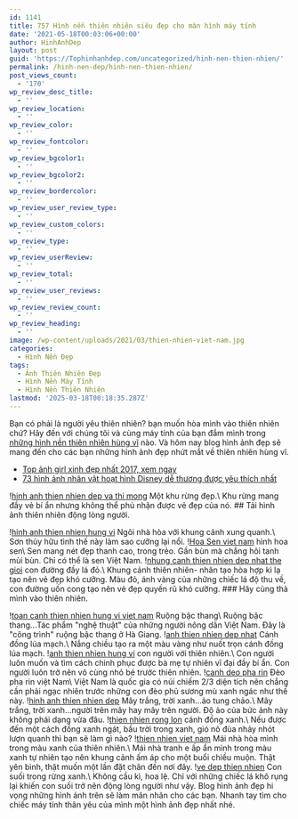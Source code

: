 ```yaml
---
id: 1141
title: 757 Hình nền thiên nhiên siêu đẹp cho màn hình máy tính
date: '2021-05-18T00:03:06+00:00'
author: HinhAnhDep
layout: post
guid: 'https://Tophinhanhdep.com/uncategorized/hinh-nen-thien-nhien/'
permalink: /hinh-nen-dep/hinh-nen-thien-nhien/
post_views_count:
  - '170'
wp_review_desc_title:
  - ''
wp_review_location:
  - ''
wp_review_color:
  - ''
wp_review_fontcolor:
  - ''
wp_review_bgcolor1:
  - ''
wp_review_bgcolor2:
  - ''
wp_review_bordercolor:
  - ''
wp_review_user_review_type:
  - ''
wp_review_custom_colors:
  - ''
wp_review_type:
  - ''
wp_review_userReview:
  - ''
wp_review_total:
  - ''
wp_review_user_reviews:
  - ''
wp_review_review_count:
  - ''
wp_review_heading:
  - ''
image: /wp-content/uploads/2021/03/thien-nhien-viet-nam.jpg
categories:
  - Hình Nền Đẹp
tags:
  - Ảnh Thiên Nhiên Đẹp
  - Hình Nền Máy Tính
  - Hình Nền Thiên Nhiên
lastmod: '2025-03-18T00:18:35.287Z'
---
```

Bạn có phải là người yêu thiên nhiên? bạn muốn hòa mình vào thiên nhiên chứ? Hãy đến với chúng tôi và cùng máy tính của bạn đắm mình trong [những hình nền thiên nhiên hùng vĩ](https://tophinhanhdep.com/hinh-nen-dep/hinh-nen-thien-nhien/) nào. Và hôm nay blog hình ảnh đẹp sẽ mang đến cho các bạn những hình ảnh đẹp nhứt mắt về thiên nhiên hùng vĩ.

- [Top ảnh girl xinh đẹp nhất 2017, xem ngay](https://tophinhanhdep.com/gai-xinh/hinh-nen-girl-xinh/)
- [73 hình ảnh nhân vật hoạt hình Disney dễ thương được yêu thích nhất](https://tophinhanhdep.com/hinh-nen-dep/hinh-nen-dt-nhan-vat-hoat-hinh-disney/)

\![hinh anh thien nhien dep va thi mong](https://tophinhanhdep.com/wp-content/uploads/2021/03/hinh-anh-thien-nhien-dep-va-tho-mong.jpg) Một khu rừng đẹp.\ Khu rừng mang đầy vẻ bí ẩn nhưng không thể phủ nhận được vẻ đẹp của nó. ## Tải hình ảnh thiên nhiên động lòng người.

\![hinh anh thien nhien hung vi](https://tophinhanhdep.com/wp-content/uploads/2021/03/hinh-anh-thien-nhien-hung-vi.jpg) Ngôi nhà hòa với khung cảnh xung quanh.\ Sơn thủy hữu tình thế này làm sao cưỡng lại nổi. \![Hoa Sen viet nam](https://tophinhanhdep.com/wp-content/uploads/2021/03/Hoa-Sen-viet-nam.jpg) hình hoa sen\ Sen mang nét đẹp thanh cao, trong trẻo. Gần bùn mà chẳng hôi tanh mùi bùn. Chỉ có thể là sen Việt Nam. \![nhung canh thien nhien dep nhat the gioi](https://tophinhanhdep.com/wp-content/uploads/2021/03/nhung-canh-thien-nhien-dep-nhat-the-gioi.jpg) con đường đầy lá đỏ.\ Khung cảnh thiên nhiên- nhân tạo hòa hợp kì lạ tạo nên vẻ đẹp khó cưỡng. Màu đỏ, ánh vàng của những chiếc lá độ thu về, con đường uốn cong tạo nên vẻ đẹp quyến rũ khó cưỡng. ### Hãy cùng thả mình vào thiên nhiên.

\![toan canh thien nhien hung vi viet nam](https://tophinhanhdep.com/wp-content/uploads/2021/03/toan-canh-thien-nhien-hung-vi-viet-nam.jpg) Ruộng bậc thang\ Ruộng bậc thang...Tác phẩm "nghệ thuật" của những người nông dân Việt Nam. Đây là "công trình" ruộng bậc thang ở Hà Giang. \![anh thien nhien dep nhat](https://tophinhanhdep.com/wp-content/uploads/2021/03/anh-thien-nhien-dep-nhat.jpg) Cánh đồng lúa mạch.\ Nắng chiều tạo ra một màu vàng như nuốt trọn cánh đồng lúa mạch. \![anh thien nhien hung vi](https://tophinhanhdep.com/wp-content/uploads/2021/03/anh-thien-nhien-hung-vi.jpg) con người với thiên nhiên.\ Con người luôn muốn và tìm cách chinh phục được bà mẹ tự nhiên vĩ đại đầy bí ẩn. Con người luôn trở nên vô cùng nhỏ bé trước thiên nhiên. \![canh deo pha rin](https://tophinhanhdep.com/wp-content/uploads/2021/03/canh-deo-pha-rin.jpg) Đèo pha rin việt Nam\ Việt Nam là quốc gia có núi chiếm 2/3 diện tích nên chẳng cần phải ngạc nhiên trước những con đèo phủ sương mù xanh ngác như thế này. \![hinh anh thien nhien dep](https://tophinhanhdep.com/wp-content/uploads/2021/03/hinh-anh-thien-nhien-dep.jpg) Mây trắng, trời xanh...ảo tung chảo.\ Mây trắng, trời xanh…người trên mây hay mây trên người. Độ ảo của bức ảnh này không phải dạng vừa đâu. \![thien nhien rong lon](https://tophinhanhdep.com/wp-content/uploads/2021/03/thien-nhien-rong-lon.jpg) cánh đồng xanh.\ Nếu được đến một cách đồng xanh ngát, bầu trời trong xanh, gió nô đùa nhảy nhót lượn quanh thì bạn sẽ làm gì nào? \![thien nhien viet nam](https://tophinhanhdep.com/wp-content/uploads/2021/03/thien-nhien-viet-nam.jpg) Mái nhà hòa mình trong màu xanh của thiên nhiên.\ Mái nhà tranh e ấp ẩn mình trong màu xanh tự nhiên tạo nên khung cảnh ấm áp cho một buổi chiều muộn. Thật yên bình, thật muốn một lần đặt chân đến nơi đây. \![ve dep thien nhien](https://tophinhanhdep.com/wp-content/uploads/2021/03/ve-dep-thien-nhien.jpg) Con suối trong rừng xanh.\ Không cầu kì, hoa lệ. Chỉ với những chiếc lá khô rụng lại khiến con suối trở nên động lòng người như vậy. Blog hình ảnh đẹp hi vọng những hình ảnh trên sẽ làm mãn nhãn cho các bạn. Nhanh tay tìm cho chiếc máy tính thân yêu của mình một hình ảnh đẹp nhất nhé.
